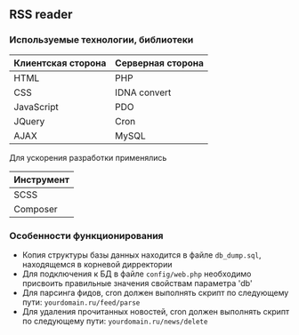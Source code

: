 ## RSS reader

### Используемые технологии, библиотеки

Клиентская сторона | Серверная сторона
-------------------|-------------------
HTML               | PHP
CSS                | IDNA convert
JavaScript         | PDO
JQuery             | Cron
AJAX               | MySQL

Для ускорения разработки применялиcь

Инструмент         |
-------------------|
SCSS               |
Composer       |

### Особенности функционирования

* Копия структуры базы данных находится в файле `db_dump.sql`, находящемся в корневой дирректории
* Для подключения к БД в файле `config/web.php` необходимо присвоить правильные значения свойствам параметра 'db'
* Для парсинга фидов, cron должен выполнять скрипт по следующему пути: `yourdomain.ru/feed/parse`
* Для удаления прочитанных новостей, cron должен выполнять скрипт по следующему пути: `yourdomain.ru/news/delete`

